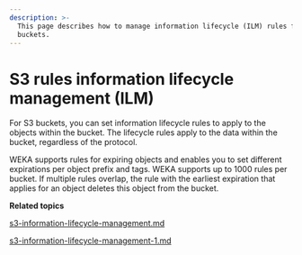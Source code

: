 ```yaml
---
description: >-
  This page describes how to manage information lifecycle (ILM) rules for S3
  buckets.
---
```


# S3 rules information lifecycle management (ILM)

For S3 buckets, you can set information lifecycle rules to apply to the objects within the bucket. The lifecycle rules apply to the data within the bucket, regardless of the protocol.

WEKA supports rules for expiring objects and enables you to set different expirations per object prefix and tags. WEKA supports up to 1000 rules per bucket. If multiple rules overlap, the rule with the earliest expiration that applies for an object deletes this object from the bucket.



**Related topics**

[s3-information-lifecycle-management.md](s3-information-lifecycle-management.md "mention")

[s3-information-lifecycle-management-1.md](s3-information-lifecycle-management-1.md "mention")
